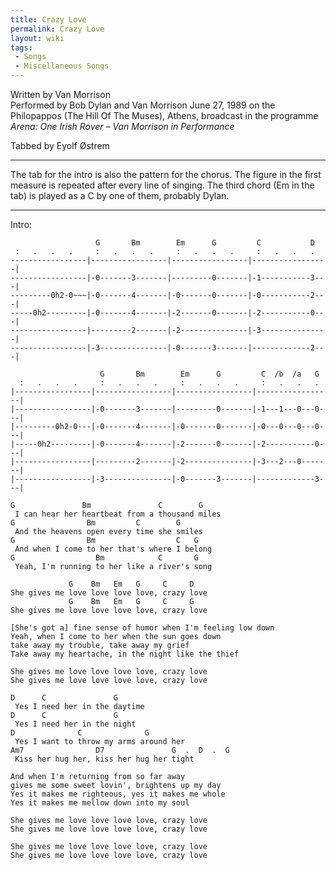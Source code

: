 ```yaml
---
title: Crazy Love
permalink: Crazy Love
layout: wiki
tags:
 - Songs
 - Miscellaneous Songs
---
```


Written by Van Morrison  
Performed by Bob Dylan and Van Morrison June 27, 1989 on the Philopappos
(The Hill Of The Muses), Athens, broadcast in the programme *Arena: One
Irish Rover – Van Morrison in Performance*

Tabbed by Eyolf Østrem

* * * * *

The tab for the intro is also the pattern for the chorus. The figure in
the first measure is repeated after every line of singing. The third
chord (Em in the tab) is played as a C by one of them, probably Dylan.

* * * * *

Intro:

                       G       Bm        Em      G         C           D
     :   .   .   .     :   .   .   .     :   .   .   .     :   .   .   .
    -----------------|-----------------|-----------------|-----------------|
    -----------------|-0-------3-------|---------0-------|-1-----------3---|
    ---------0h2-0~~~|-0-------4-------|-0-------0-------|-0-----------2---|
    -----0h2---------|-0-------4-------|-2-------0-------|-2-----------0---|
    -----------------|---------2-------|-2---------------|-3---------------|
    -----------------|-3---------------|-0-------3-------|-------------2---|

                        G       Bm        Em      G         C  /b  /a   G
      :   .   .   .     :   .   .   .     :   .   .   .     :   .   .   .
    |-----------------|-----------------|-----------------|-----------------|
    |-----------------|-0-------3-------|---------0-------|-1---1---0---0---|
    |---------0h2-0---|-0-------4-------|-0-------0-------|-0---0---0---0---|
    |-----0h2---------|-0-------4-------|-2-------0-------|-2-----------0---|
    |-----------------|---------2-------|-2---------------|-3---2---0-------|
    |-----------------|-3---------------|-0-------3-------|-------------3---|

    G               Bm               C        G
     I can hear her heartbeat from a thousand miles
    G                Bm         C        G
     And the heavens open every time she smiles
    G                Bm                  C   G
     And when I come to her that's where I belong
    G                  Bm            C       G
     Yeah, I'm running to her like a river's song

                 G    Bm   Em   G     C     D
    She gives me love love love love, crazy love
                 G    Bm   Em   G     C     G
    She gives me love love love love, crazy love

    [She's got a] fine sense of humor when I'm feeling low down
    Yeah, when I come to her when the sun goes down
    take away my trouble, take away my grief
    Take away my heartache, in the night like the thief

    She gives me love love love love, crazy love
    She gives me love love love love, crazy love

    D      C               G
     Yes I need her in the daytime
    D      C               G
     Yes I need her in the night
    D              C              G
     Yes I want to throw my arms around her
    Am7                D7               G  .  D  .  G
     Kiss her hug her, kiss her hug her tight

    And when I'm returning from so far away
    gives me some sweet lovin', brightens up my day
    Yes it makes me righteous, yes it makes me whole
    Yes it makes me mellow down into my soul

    She gives me love love love love, crazy love
    She gives me love love love love, crazy love

    She gives me love love love love, crazy love
    She gives me love love love love, crazy love
